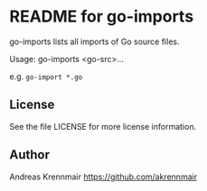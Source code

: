 README for go-imports
=====================

go-imports lists all imports of Go source files.

Usage:
	go-imports &lt;go-src&gt;...

e.g. `go-import *.go`

License
-------

See the file LICENSE for more license information.


Author
------
Andreas Krennmair <https://github.com/akrennmair>

